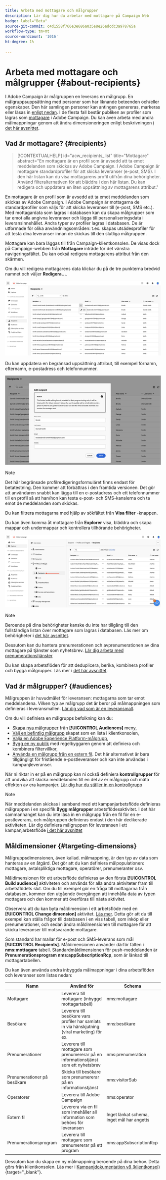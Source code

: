 ```yaml
---
title: Arbeta med mottagare och målgrupper
description: Lär dig hur du arbetar med mottagare på Campaign Web
badge: label="Beta"
source-git-commit: c4d1558f766e3e686a035e8e26adcdc3a978765a
workflow-type: tm+mt
source-wordcount: '1016'
ht-degree: 1%

---
```



# Arbeta med mottagare och målgrupper {#about-recipients}

I Adobe Campaign är målgruppen en leverans en målgrupp. En målgruppsuppsättning med personer som har liknande beteenden och/eller egenskaper. Den här samlingen personer kan antingen genereras, markeras eller läsas in [enligt nedan](#audiences). I de flesta fall består publiken av profiler som lagras som [mottagare](#recipients) i Adobe Campaign. Du kan även arbeta med andra målmappningar genom att ändra dimensioneringen enligt beskrivningen [i det här avsnittet](#targeting-dimensions).

## Vad är mottagare? {#recipients}

>[!CONTEXTUALHELP]
>id="acw_recipients_list"
>title="Mottagare"
>abstract="En mottagare är en profil som är avsedd att ta emot meddelanden som skickas av Adobe Campaign. I Adobe Campaign är mottagare standardprofiler för att skicka leveranser (e-post, SMS). I den här listan kan du visa mottagarens profil utifrån dina behörigheter. Använd filteralternativen för att bläddra i den här listan. Du kan redigera och uppdatera en liten uppsättning av mottagarens attribut."

En mottagare är en profil som är avsedd att ta emot meddelanden som skickas av Adobe Campaign. I Adobe Campaign är mottagarna de standardprofiler som väljs för att skicka leveranser till (e-post, SMS etc.). Med mottagardata som lagras i databasen kan du skapa målgrupper som tar emot alla angivna leveranser och lägga till personaliseringsdata i leveransinnehållet. Andra typer av profiler lagras i databasen. De är utformade för olika användningsområden: t.ex. skapas utsädesprofiler för att testa dina leveranser innan de skickas till den slutliga målgruppen.

Mottagare kan bara läggas till från Campaign-klientkonsolen. De visas dock på Campaign-webben från **Mottagare** inträde för det vänstra navigeringsfältet. Du kan också redigera mottagarens attribut från den skärmen.

Om du vill redigera mottagarens data klickar du på de tre punkterna bredvid namnet och väljer **Redigera...**.

![Redigera en mottagarprofil](assets/recipient-edit.png)

Du kan uppdatera en begränsad uppsättning attribut, till exempel förnamn, efternamn, e-postadress och telefonnummer.

![Uppdatera en mottagarprofil](assets/recipient-update.png)

>[!NOTE]
>
>Det här begränsade profilredigeringsformuläret finns endast för betatestning. Den kommer att förbättras i den framtida versionen. Det gör att användaren snabbt kan lägga till en e-postadress och ett telefonnummer till en profil så att han/hon kan testa e-post- och SMS-kanalerna och ta emot de meddelanden som skickas.

Du kan filtrera mottagarna med hjälp av sökfältet från **Visa filter** -knappen.

Du kan även komma åt mottagare från **Explorer** visa, bläddra och skapa mappar och undermappar och kontrollera tillhörande behörigheter.

![Mottagarlista från Utforskaren-vyn](assets/recipients-from-explorer.png)

>[!NOTE]
>
>Beroende på dina behörigheter kanske du inte har tillgång till den fullständiga listan över mottagare som lagras i databasen. Läs mer om behörigheter i [det här avsnittet](../get-started/permissions.md).

Dessutom kan du hantera prenumerationen och avprenumerationen av dina mottagare på tjänster som nyhetsbrev. [Lär dig arbeta med prenumerationstjänster](manage-services.md)

Du kan skapa arbetsflöden för att deduplicera, berika, kombinera profiler och bygga målgrupper. Läs mer i [det här avsnittet](../workflows/gs-workflows.md).

## Vad är målgrupper? {#audiences}

Målgruppen är huvudmålet för leveransen: mottagarna som tar emot meddelandena. Vilken typ av målgrupp det är beror på målmappningen som definieras i leveransmallen. [Lär dig vad som är en leveransmall](../msg/delivery-template.md).

Om du vill definiera en målgrupps befolkning kan du:

* [Skapa nya målgrupper](create-audience.md) från **[!UICONTROL Audiences]** meny,
* [Välj en befintlig målgrupp](add-audience.md) skapat som en lista i klientkonsolen,
* [Välja en Adobe Experience Platform-målgrupp](aep-audience.md),
* [Bygg en ny publik](segment-builder.md) med regelbyggaren genom att definiera och kombinera filtervillkor,
* [Använda en målgrupp från en extern fil](file-audience.md). Det här alternativet är bara tillgängligt för fristående e-postleveranser och kan inte användas i kampanjleveranser.

När ni riktar in er på en målgrupp kan ni också definiera **kontrollgrupper** för att undvika att skicka meddelanden till en del av er målgrupp och mäta effekten av era kampanjer. [Lär dig hur du ställer in en kontrollgrupp](control-group.md)

>[!NOTE]
>
>När meddelanden skickas i samband med ett kampanjarbetsflöde definieras målgruppen i en specifik **Bygg målgrupper** arbetsflödesaktivitet. I det här sammanhanget kan du inte läsa in en målgrupp från en fil för en e-postleverans, och målgruppen definieras endast i den här dedikerade aktiviteten. Lär dig definiera målgruppen för leveransen i ett kampanjarbetsflöde [i det här avsnittet](../workflows/activities/build-audience.md)

## Måldimensioner {#targeting-dimensions}

Målgruppsdimensionen, även kallad. målmappning, är den typ av data som hanteras av en åtgärd. Det gör att du kan definiera målpopulationen: mottagare, avtalspliktiga mottagare, operatörer, prenumeranter osv.

Måldimensionen för ett arbetsflöde definieras av den första **[!UICONTROL Build audience]** aktiviteten och används för alla andra aktiviteter fram till arbetsflödets slut. Om du till exempel gör en fråga till mottagarna från databasen, kommer den utgående övergången att innehålla data av typen mottagare och den kommer att överföras till nästa aktivitet.

Observera att du kan byta måldimension i ett arbetsflöde med en **[!UICONTROL Change dimension]** aktivitet. [Läs mer](../workflows/activities/change-dimension.md). Detta gör att du till exempel kan ställa frågor till databasen i en viss tabell, som inköp eller prenumerationer, och sedan ändra måldimensionen till mottagare för att skicka leveranser till motsvarande mottagare.

Som standard har mallar för e-post och SMS-leverans som mål **[!UICONTROL Recipients]**. Måldimensionen använder därför fälten i **nms:mottagare** tabell. Standardmåldimensionen för push-meddelanden är **Prenumerationsprogram nms:appSubscriptionRcp**, som är länkad till mottagartabellen.

Du kan även använda andra inbyggda målmappningar i dina arbetsflöden och leveranser som listas nedan:

| Namn | Använd för | Schema |
|---|---|---|
| Mottagare | Leverera till mottagare (inbyggd mottagartabell) | nms:mottagare |
| Besökare | Leverera till besökare vars profiler har samlats in via hänskjutning (viral marketing) för ex. | mns:besökare |
| Prenumerationer | Leverera till mottagare som prenumererar på en informationstjänst som ett nyhetsbrev | nms:prenumeration |
| Prenumerationer på besökare | Skicka till besökare som prenumererar på en informationstjänst | nms:visitorSub |
| Operatorer | Leverera till Adobe Campaign | nms:operator |
| Extern fil | Leverera via en fil som innehåller all information som behövs för leveransen | Inget länkat schema, inget mål har angetts |
| Prenumerationsprogram | Leverera till mottagare som prenumererar på ett program | nms:appSubscriptionRcp |

Dessutom kan du skapa en ny målmappning beroende på dina behov. Detta görs från klientkonsolen. Läs mer i [Kampanjdokumentation v8 (klientkonsol)](https://experienceleague.adobe.com/docs/campaign/campaign-v8/audience/add-profiles/target-mappings.html#new-mapping){target="_blank"}.
